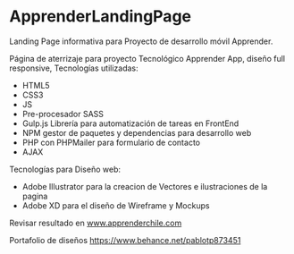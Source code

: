 # ApprenderLandingPage
Landing Page informativa para Proyecto de desarrollo móvil Apprender.

Página de aterrizaje para proyecto Tecnológico Apprender App, diseño full responsive, Tecnologías utilizadas:

- HTML5
- CSS3
- JS
- Pre-procesador SASS
- Gulp.js Librería para automatización de tareas en FrontEnd
- NPM gestor de paquetes y dependencias para desarrollo web
- PHP con PHPMailer para formulario de contacto
- AJAX

Tecnologías para Diseño web:

- Adobe Illustrator para la creacion de Vectores e ilustraciones de la pagina
- Adobe XD para el diseño de Wireframe y Mockups

Revisar resultado en www.apprenderchile.com

Portafolio de diseños https://www.behance.net/pablotp873451

